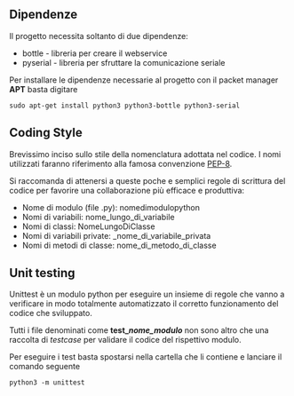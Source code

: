 Dipendenze
-

Il progetto necessita soltanto di due dipendenze:
* bottle - libreria per creare il webservice
* pyserial - libreria per sfruttare la comunicazione seriale

Per installare le dipendenze necessarie al progetto con il packet manager **APT** basta digitare
```
sudo apt-get install python3 python3-bottle python3-serial
```

Coding Style
-

Brevissimo inciso sullo stile della nomenclatura adottata nel codice.
I nomi utilizzati faranno riferimento alla famosa convenzione [PEP-8](http://legacy.python.org/dev/peps/pep-0008/#naming-conventions).

Si raccomanda di attenersi a queste poche e semplici regole di scrittura del codice per favorire una collaborazione più efficace e produttiva:

* Nome di modulo (file .py): nomedimodulopython
* Nomi di variabili: nome_lungo_di_variabile
* Nomi di classi: NomeLungoDiClasse
* Nomi di variabili private: _nome_di_variabile_privata
* Nomi di metodi di classe: nome_di_metodo_di_classe


Unit testing
-

Unittest è un modulo python per eseguire un insieme di regole che vanno a verificare in modo totalmente automatizzato il corretto funzionamento del codice che sviluppato.

Tutti i file denominati come **test_*nome_modulo*** non sono altro che una raccolta di *testcase* per validare il codice del rispettivo modulo.

Per eseguire i test basta spostarsi nella cartella che li contiene e lanciare il comando seguente
```
python3 -m unittest
```
